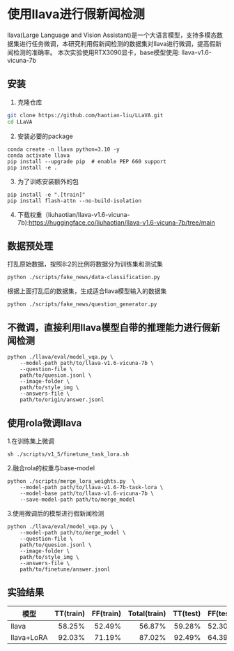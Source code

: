 # 使用llava进行假新闻检测
llava(Large Language and Vision Assistant)是一个大语言模型，支持多模态数据集进行任务微调，本研究利用假新闻检测的数据集对llava进行微调，提高假新闻检测的准确率。
本次实验使用RTX3090显卡，base模型使用: llava-v1.6-vicuna-7b

## 安装
1. 克隆仓库
```bash
git clone https://github.com/haotian-liu/LLaVA.git
cd LLaVA
```
2. 安装必要的package
```Shell
conda create -n llava python=3.10 -y
conda activate llava
pip install --upgrade pip  # enable PEP 660 support
pip install -e .
```
3. 为了训练安装额外的包
```
pip install -e ".[train]"
pip install flash-attn --no-build-isolation
```
4. 下载权重（liuhaotian/llava-v1.6-vicuna-7b):https://huggingface.co/liuhaotian/llava-v1.6-vicuna-7b/tree/main

## 数据预处理
打乱原始数据，按照8:2的比例将数据分为训练集和测试集
```Shell
python ./scripts/fake_news/data-classification.py
```
根据上面打乱后的数据集，生成适合llava模型输入的数据集
```Shell
python ./scripts/fake_news/question_generator.py
```
## 不微调，直接利用llava模型自带的推理能力进行假新闻检测
```Shell
python ./llava/eval/model_vqa.py \
    --model-path path/to/llava-v1.6-vicuna-7b \
    --question-file \
    path/to/quesion.jsonl \
    --image-folder \
    path/to/style_img \
    --answers-file \
    path/to/origin/answer.jsonl
```
## 使用rola微调llava
1.在训练集上微调
```Shell
sh ./scripts/v1_5/finetune_task_lora.sh
```
2.融合rola的权重与base-model
```Shell
python ./scripts/merge_lora_weights.py  \
    --model-path path/to/llava-v1.6-7b-task-lora \
    --model-base path/to/llava-v1.6-vicuna-7b \
    --save-model-path path/to/merge_model
```
3.使用微调后的模型进行假新闻检测
```Shell
python ./llava/eval/model_vqa.py \
    --model-path path/to/merge_model \
    --question-file \
    path/to/quesion.jsonl \
    --image-folder \
    path/to/style_img \
    --answers-file \
    path/to/finetune/answer.jsonl
```

## 实验结果
| 模型 | TT(train) | FF(train) | Total(train) | TT(test) | FF(test) | Total(test) |
| --- | ---: | ---: | ---: | ---: | ---: | ---: |
| llava | 58.25% | 52.49% | 56.87% | 59.28% | 52.30% | 57.59% |
| llava+LoRA | 92.03% | 71.19% | 87.02% | 92.49% | 64.39% | 85.70% |


